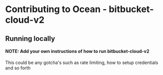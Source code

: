 # Contributing to Ocean - bitbucket-cloud-v2

## Running locally

#### NOTE: Add your own instructions of how to run bitbucket-cloud-v2

This could be any gotcha's such as rate limiting, how to setup credentials and so forth
